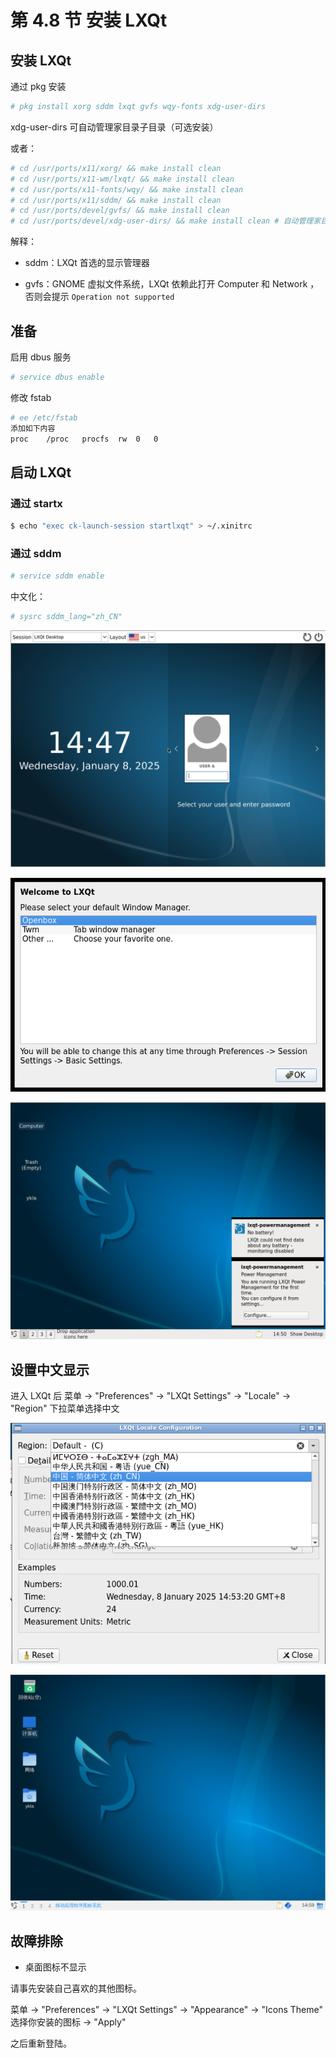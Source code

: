 # 第 4.8 节 安装 LXQt

## 安装 LXQt

通过 pkg 安装

```sh
# pkg install xorg sddm lxqt gvfs wqy-fonts xdg-user-dirs
```

xdg-user-dirs 可自动管理家目录子目录（可选安装）


或者：

```sh
# cd /usr/ports/x11/xorg/ && make install clean
# cd /usr/ports/x11-wm/lxqt/ && make install clean
# cd /usr/ports/x11-fonts/wqy/ && make install clean
# cd /usr/ports/x11/sddm/ && make install clean
# cd /usr/ports/devel/gvfs/ && make install clean
# cd /usr/ports/devel/xdg-user-dirs/ && make install clean # 自动管理家目录子目录
```

解释：

- sddm：LXQt 首选的显示管理器

- gvfs：GNOME 虚拟文件系统，LXQt 依赖此打开 Computer 和 Network ，否则会提示 `Operation not supported`

## 准备

启用 dbus 服务

```sh
# service dbus enable
```

修改 fstab

```sh
# ee /etc/fstab
添加如下内容
proc	/proc	procfs	rw	0	0
```

## 启动 LXQt

### 通过 startx

```sh
$ echo "exec ck-launch-session startlxqt" > ~/.xinitrc
```

### 通过 sddm

```sh
# service sddm enable
```

中文化：

```sh
# sysrc sddm_lang="zh_CN"
```

![FreeBSD 安装 LXQt](../.gitbook/assets/lxqt1.png)

![FreeBSD 安装 LXQt](../.gitbook/assets/lxqt2.png)

![FreeBSD 安装 LXQt](../.gitbook/assets/lxqt3.png)

## 设置中文显示

进入 LXQt 后 菜单 -> "Preferences" -> "LXQt Settings" -> "Locale" -> "Region" 下拉菜单选择中文

![FreeBSD 安装 LXQt](../.gitbook/assets/lxqt4.png)

![FreeBSD 安装 LXQt](../.gitbook/assets/lxqt5.png)

## 故障排除

- 桌面图标不显示

请事先安装自己喜欢的其他图标。

菜单 -> "Preferences" -> "LXQt Settings" -> "Appearance" -> "Icons Theme" 选择你安装的图标 -> "Apply"

之后重新登陆。

